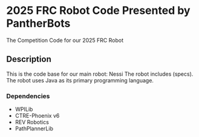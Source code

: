 # 2025 FRC Robot Code Presented by PantherBots

The Competition Code for our 2025 FRC Robot

## Description

This is the code base for our main robot: Nessi
The robot includes (specs).
The robot uses Java as its primary programming language.

### Dependencies

* WPILib
* CTRE-Phoenix v6
* REV Robotics
* PathPlannerLib
